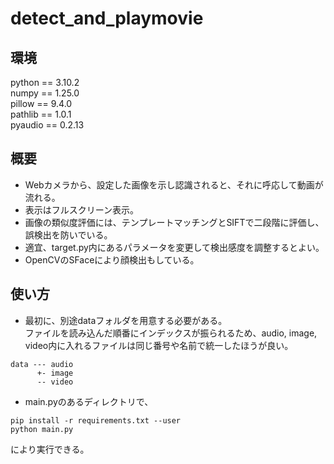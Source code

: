 # detect_and_playmovie
## 環境
python == 3.10.2  
numpy == 1.25.0  
pillow == 9.4.0  
pathlib == 1.0.1  
pyaudio == 0.2.13  

## 概要
- Webカメラから、設定した画像を示し認識されると、それに呼応して動画が流れる。
- 表示はフルスクリーン表示。
- 画像の類似度評価には、テンプレートマッチングとSIFTで二段階に評価し、誤検出を防いでいる。
- 適宜、target.py内にあるパラメータを変更して検出感度を調整するとよい。
- OpenCVのSFaceにより顔検出もしている。

## 使い方
- 最初に、別途dataフォルダを用意する必要がある。  
  ファイルを読み込んだ順番にインデックスが振られるため、audio, image, video内に入れるファイルは同じ番号や名前で統一したほうが良い。
```
data --- audio  
      +- image  
      -- video
```

- main.pyのあるディレクトリで、
```
pip install -r requirements.txt --user
python main.py
```
により実行できる。
